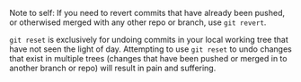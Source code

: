 Note to self: If you need to revert commits that have already been
pushed, or otherwised merged with any other repo or branch, use `git
revert`.  

`git reset` is exclusively for undoing commits in your local working
tree that have not seen the light of day.  Attempting to use `git
reset` to undo changes that exist in multiple trees (changes that have
been pushed or merged in to another branch or repo) will result in
pain and suffering.
